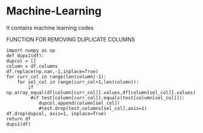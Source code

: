 # Machine-Learning
It contains machine learning codes

FUNCTION FOR REMOVING DUPLICATE COLUMNS



    import numpy as np
    def dups1(df):
    dupcol = []
    column = df.columns
    df.replace(np.nan,-1,inplace=True)
    for curr_col in range(len(column)-1):
        for sel_col in range(curr_col+1,len(column)):
            if np.array_equal(df[column[curr_col]].values,df[column[sel_col]].values):
             #if test[column[curr_col]].equals(test[column[sel_col]]):
                dupcol.append(column[sel_col])
                #test.drop(test.columns[sel_col],axis=1)
    df.drop(dupcol, axis=1, inplace=True)
    return df
    dups1(df)
